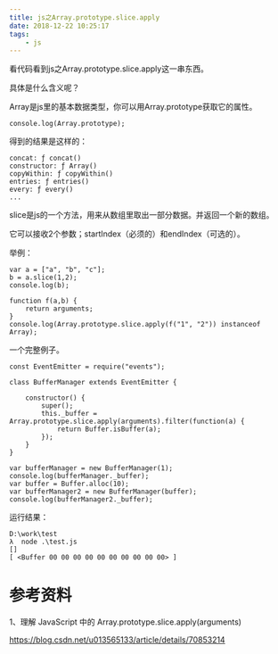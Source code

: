 ```yaml
---
title: js之Array.prototype.slice.apply
date: 2018-12-22 10:25:17
tags:
	- js
---
```




看代码看到js之Array.prototype.slice.apply这一串东西。

具体是什么含义呢？



Array是js里的基本数据类型，你可以用Array.prototype获取它的属性。

```
console.log(Array.prototype);
```

得到的结果是这样的：

```
concat: ƒ concat()
constructor: ƒ Array()
copyWithin: ƒ copyWithin()
entries: ƒ entries()
every: ƒ every()
...
```

slice是js的一个方法，用来从数组里取出一部分数据。并返回一个新的数组。

它可以接收2个参数；startIndex（必须的）和endIndex（可选的）。

举例：

```
var a = ["a", "b", "c"];
b = a.slice(1,2);
console.log(b);
```



```
function f(a,b) {
	return arguments;
}
console.log(Array.prototype.slice.apply(f("1", "2")) instanceof Array); 
```



一个完整例子。

```
const EventEmitter = require("events");

class BufferManager extends EventEmitter {
	
	constructor() {
		super();
		this._buffer = Array.prototype.slice.apply(arguments).filter(function(a) {
			return Buffer.isBuffer(a);
		});
	}
}

var bufferManager = new BufferManager(1);
console.log(bufferManager._buffer);
var buffer = Buffer.alloc(10);
var bufferManager2 = new BufferManager(buffer);
console.log(bufferManager2._buffer);
```

运行结果：

```
D:\work\test
λ  node .\test.js
[]
[ <Buffer 00 00 00 00 00 00 00 00 00 00> ]
```



# 参考资料

1、理解 JavaScript 中的 Array.prototype.slice.apply(arguments)

https://blog.csdn.net/u013565133/article/details/70853214